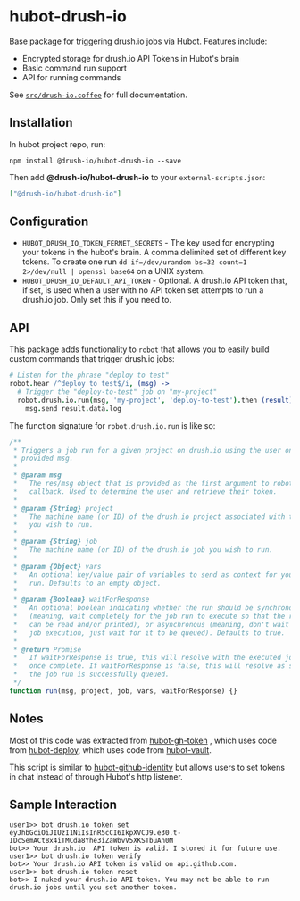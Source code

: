 # hubot-drush-io

Base package for triggering drush.io jobs via Hubot. Features include:

- Encrypted storage for drush.io API Tokens in Hubot's brain
- Basic command run support
- API for running commands 

See [`src/drush-io.coffee`](src/drush-io.coffee) for full documentation.

## Installation

In hubot project repo, run:

`npm install @drush-io/hubot-drush-io --save`

Then add **@drush-io/hubot-drush-io** to your `external-scripts.json`:

```json
["@drush-io/hubot-drush-io"]
```

## Configuration

- `HUBOT_DRUSH_IO_TOKEN_FERNET_SECRETS` - The key used for encrypting your
  tokens in the hubot's brain. A comma delimited set of different key tokens.
  To create one run `dd if=/dev/urandom bs=32 count=1 2>/dev/null | openssl base64`
  on a UNIX system.
- `HUBOT_DRUSH_IO_DEFAULT_API_TOKEN` - Optional. A drush.io API token that, if
  set, is used when a user with no API token set attempts to run a drush.io job.
  Only set this if you need to.

## API

This package adds functionality to `robot` that allows you to easily build
custom commands that trigger drush.io jobs:

```coffeescript
# Listen for the phrase "deploy to test"
robot.hear /^deploy to test$/i, (msg) ->
  # Trigger the "deploy-to-test" job on "my-project"
  robot.drush.io.run(msg, 'my-project', 'deploy-to-test').then (result) ->
    msg.send result.data.log
```

The function signature for `robot.drush.io.run` is like so:

```javascript
/**
 * Triggers a job run for a given project on drush.io using the user on the
 * provided msg.
 * 
 * @param msg
 *   The res/msg object that is provided as the first argument to robot.hear's
 *   callback. Used to determine the user and retrieve their token.
 * 
 * @param {String} project
 *   The machine name (or ID) of the drush.io project associated with the job
 *   you wish to run.
 * 
 * @param {String} job
 *   The machine name (or ID) of the drush.io job you wish to run.
 *
 * @param {Object} vars
 *   An optional key/value pair of variables to send as context for your job
 *   run. Defaults to an empty object.
 *
 * @param {Boolean} waitForResponse
 *   An optional boolean indicating whether the run should be synchronous
 *   (meaning, wait completely for the job run to execute so that the run's log
 *   can be read and/or printed), or asynchronous (meaning, don't wait for
 *   job execution, just wait for it to be queued). Defaults to true.
 *   
 * @return Promise
 *   If waitForResponse is true, this will resolve with the executed job run
 *   once complete. If waitForResponse is false, this will resolve as soon as
 *   the job run is successfully queued.
 */
function run(msg, project, job, vars, waitForResponse) {}
```

## Notes

Most of this code was extracted from [hubot-gh-token](https://github.com/hubot-scripts/hubot-gh-token)
, which uses code from [hubot-deploy](https://github.com/atmos/hubot-deploy),
which uses code from [hubot-vault](https://github.com/ys/hubot-vault).

This script is similar to
[hubot-github-identity](https://github.com/tombell/hubot-github-identity) but
allows users to set  tokens in chat instead of through Hubot's http listener.

## Sample Interaction

```
user1>> bot drush.io token set eyJhbGciOiJIUzI1NiIsInR5cCI6IkpXVCJ9.e30.t-IDcSemACt8x4iTMCda8Yhe3iZaWbvV5XKSTbuAn0M
bot>> Your drush.io  API token is valid. I stored it for future use.
user1>> bot drush.io token verify
bot>> Your drush.io API token is valid on api.github.com.
user1>> bot drush.io token reset
bot>> I nuked your drush.io API token. You may not be able to run drush.io jobs until you set another token.
```
